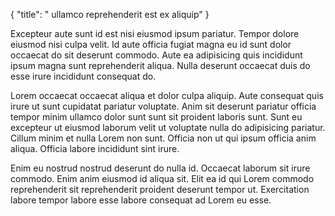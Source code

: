 {
  "title": " ullamco reprehenderit est ex aliquip"
}

Excepteur aute sunt id est nisi eiusmod ipsum pariatur. Tempor dolore eiusmod nisi culpa velit. Id aute officia fugiat magna eu id sunt dolor occaecat do sit deserunt commodo. Aute ea adipisicing quis incididunt ipsum magna sunt reprehenderit aliqua. Nulla deserunt occaecat duis do esse irure incididunt consequat do.

Lorem occaecat occaecat aliqua et dolor culpa aliquip. Aute consequat quis irure ut sunt cupidatat pariatur voluptate. Anim sit deserunt pariatur officia tempor minim ullamco dolor sunt sunt sit proident laboris sunt. Sunt eu excepteur ut eiusmod laborum velit ut voluptate nulla do adipisicing pariatur. Cillum minim et nulla Lorem non sunt. Officia non ut qui ipsum officia anim aliqua. Officia labore incididunt sint irure.

Enim eu nostrud nostrud deserunt do nulla id. Occaecat laborum sit irure commodo. Enim anim eiusmod id aliqua sit. Elit ea id qui Lorem commodo reprehenderit sit reprehenderit proident deserunt tempor ut. Exercitation labore tempor labore esse labore consequat ad Lorem eu esse.